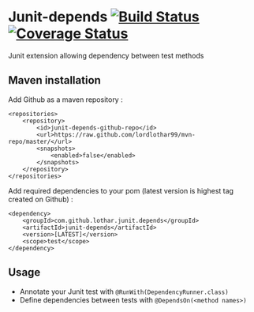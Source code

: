 # Junit-depends [![Build Status](https://travis-ci.org/lordlothar99/junit-depends.svg?branch=master)](https://travis-ci.org/lordlothar99/junit-depends) [![Coverage Status](https://coveralls.io/repos/github/lordlothar99/junit-depends/badge.svg?branch=master)](https://coveralls.io/github/lordlothar99/junit-depends?branch=master)

Junit extension allowing dependency between test methods

## Maven installation

Add Github as a maven repository :

	<repositories>
		<repository>
			<id>junit-depends-github-repo</id>
			<url>https://raw.github.com/lordlothar99/mvn-repo/master/</url>
			<snapshots>
				<enabled>false</enabled>
			</snapshots>
		</repository>
	</repositories>

Add required dependencies to your pom (latest version is highest tag created on Github) :

	<dependency>
		<groupId>com.github.lothar.junit.depends</groupId>
		<artifactId>junit-depends</artifactId>
		<version>[LATEST]</version>
		<scope>test</scope>
	</dependency>

## Usage

* Annotate your Junit test with `@RunWith(DependencyRunner.class)`
* Define dependencies between tests with `@DependsOn(<method names>)`

